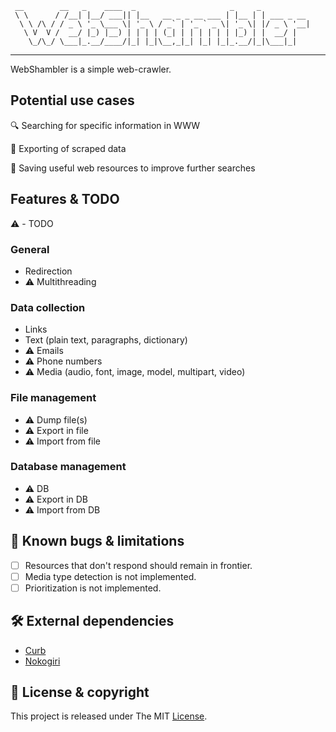 ```
 __        __   _    ____  _                     _     _           
 \ \      / /__| |__/ ___|| |__   __ _ _ __ ___ | |__ | | ___ _ __ 
  \ \ /\ / / _ \ '_ \___ \| '_ \ / _` | '_ ` _ \| '_ \| |/ _ \ '__|
   \ V  V /  __/ |_) |__) | | | | (_| | | | | | | |_) | |  __/ |   
    \_/\_/ \___|_.__/____/|_| |_|\__,_|_| |_| |_|_.__/|_|\___|_|   

```

----

WebShambler is а simple web-crawler. 


## Potential use cases
:mag: Searching for specific information in WWW

:bookmark_tabs: Exporting of scraped data

:floppy_disk: Saving useful web resources to improve further searches

## Features & TODO
:warning: - TODO

### General
- Redirection
- :warning: Multithreading

### Data collection
- Links
- Text (plain text, paragraphs, dictionary)
- :warning: Emails
- :warning: Phone numbers
- :warning: Media (audio, font, image, model, multipart, video)

### File management
- :warning: Dump file(s)
- :warning: Export in file
- :warning: Import from file

### Database management
- :warning: DB
- :warning: Export in DB
- :warning: Import from DB

## :bug: Known bugs & limitations
- [ ] Resources that don't respond should remain in frontier.
- [ ] Media type detection is not implemented.
- [ ] Prioritization is not implemented.

## :hammer_and_wrench: External dependencies
- [Curb]( https://github.com/taf2/curb )
- [Nokogiri]( https://github.com/sparklemotion/nokogiri )

## :page_facing_up: License & copyright
This project is released under The MIT [License](LICENSE).

